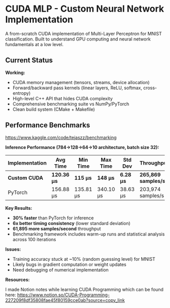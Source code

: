 # CUDA MLP - Custom Neural Network Implementation

A from-scratch CUDA implementation of Multi-Layer Perceptron for MNIST classification. Built to understand GPU computing and neural network fundamentals at a low level.

## Current Status

**Working:**
- CUDA memory management (tensors, streams, device allocation)
- Forward/backward pass kernels (linear layers, ReLU, softmax, cross-entropy)
- High-level C++ API that hides CUDA complexity
- Comprehensive benchmarking suite vs NumPy/PyTorch
- Clean build system (CMake + Makefile)

## Performance Benchmarks

https://www.kaggle.com/code/tejaszz/benchmarking

**Inference Performance (784→128→64→10 architecture, batch size 32):**

| Implementation | Avg Time | Min Time | Max Time | Std Dev | Throughput |
|---|---|---|---|---|---|
| **Custom CUDA** | **120.36 μs** | **115 μs** | **148 μs** | **6.28 μs** | **265,869 samples/s** |
| PyTorch | 156.88 μs | 135.81 μs | 340.10 μs | 38.63 μs | 203,974 samples/s |

**Key Results:**
- **30% faster** than PyTorch for inference
- **6x better timing consistency** (lower standard deviation)
- **61,895 more samples/second** throughput
- Benchmarking framework includes warm-up runs and statistical analysis across 100 iterations

**Issues:**
- Training accuracy stuck at ~10% (random guessing level) for MNIST
- Likely bugs in gradient computation or weight updates
- Need debugging of numerical implementation

**Resources:**

I made Notion notes while learning CUDA Programming which can be found here:
https://www.notion.so/CUDA-Programming-227209f8df35808fae45f80159cce0ab?source=copy_link
